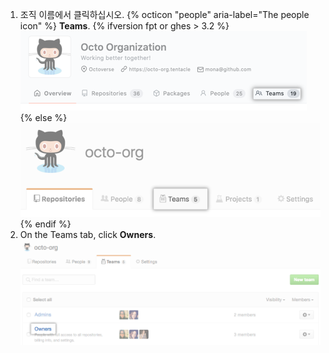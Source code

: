 1. 조직 이름에서 클릭하십시오.
{% octicon "people" aria-label="The people icon" %} **Teams**.
  {% ifversion fpt or ghes > 3.2 %}
  ![Teams tab](/assets/images/help/organizations/organization-teams-tab-with-overview.png)
  {% else %}
  ![Teams tab](/assets/images/help/organizations/organization-teams-tab.png)
  {% endif %}
1. On the Teams tab, click **Owners**. ![Owners team selected](/assets/images/help/teams/owners-team.png)
